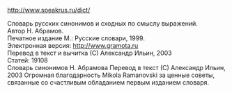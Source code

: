 http://www.speakrus.ru/dict/

Словарь русских синонимов и сходных по смыслу выражений.          
                             Автор Н. Абрамов.                              
                Печатное издание М.: Русские словари, 1999.                 
                 Электронная версия: http://www.gramota.ru                  
            Перевод в текст и вычитка (С) Александр Ильин, 2003             
                               Статей: 19108         
Cловарь синонимов Н. Абрамова
Перевод в текст (С) Александр Ильин, 2003
Огромная благодарность Mikola Ramanovski за ценные советы, связанные со счастливым обладанием первым изданием словаря. 